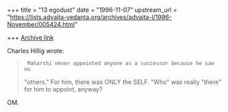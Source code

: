 +++
title = "13 egodust"
date = "1996-11-07"
upstream_url = "https://lists.advaita-vedanta.org/archives/advaita-l/1996-November/005424.html"

+++
[Archive link](https://lists.advaita-vedanta.org/archives/advaita-l/1996-November/005424.html)

Charles Hillig wrote:
>
>      Maharshi never appointed anyone as a successor because he saw no
> "others."   For him, there was ONLY  the SELF.   "Who" was really "there"
> for him to appoint, anyway?
>

OM.

